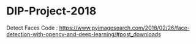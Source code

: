 # DIP-Project-2018

Detect Faces Code : https://www.pyimagesearch.com/2018/02/26/face-detection-with-opencv-and-deep-learning/#post_downloads
